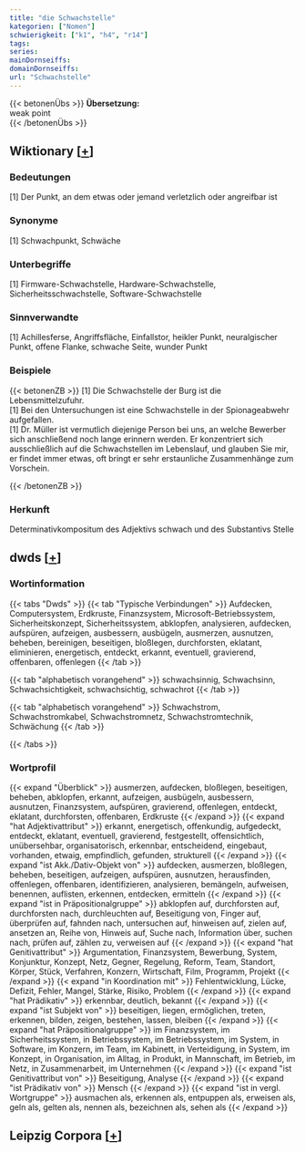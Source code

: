 ```yaml
---
title: "die Schwachstelle"
kategorien: ["Nomen"]
schwierigkeit: ["k1", "h4", "r14"]
tags:
series:
mainDornseiffs:
domainDornseiffs:
url: "Schwachstelle"
---
```


{{< betonenÜbs >}}
**Übersetzung:**  
weak point  
{{< /betonenÜbs >}}

## Wiktionary [[+](https://de.wiktionary.org/wiki/Schwachstelle)]

### Bedeutungen
[1] Der Punkt, an dem etwas oder jemand verletzlich oder angreifbar ist  

### Synonyme
[1] Schwachpunkt, Schwäche  

### Unterbegriffe
[1] Firmware-Schwachstelle, Hardware-Schwachstelle, Sicherheitsschwachstelle, Software-Schwachstelle  

### Sinnverwandte
[1] Achillesferse, Angriffsfläche, Einfallstor, heikler Punkt, neuralgischer Punkt, offene Flanke, schwache Seite, wunder Punkt  

### Beispiele
{{< betonenZB >}}
[1] Die Schwachstelle der Burg ist die Lebensmittelzufuhr.  
[1] Bei den Untersuchungen ist eine Schwachstelle in der Spionageabwehr aufgefallen.  
[1] Dr. Müller ist vermutlich diejenige Person bei uns, an welche Bewerber sich anschließend noch lange erinnern werden. Er konzentriert sich ausschließlich auf die Schwachstellen im Lebenslauf, und glauben Sie mir, er findet immer etwas, oft bringt er sehr erstaunliche Zusammenhänge zum Vorschein.  

{{< /betonenZB >}}
### Herkunft
Determinativkompositum des Adjektivs schwach und des Substantivs Stelle  



## dwds [[+](https://www.dwds.de/wb/Schwachstelle)]

### Wortinformation
{{< tabs "Dwds" >}}
{{< tab "Typische Verbindungen" >}}
Aufdecken, Computersystem, Erdkruste, Finanzsystem, Microsoft-Betriebssystem, Sicherheitskonzept, Sicherheitssystem, abklopfen, analysieren, aufdecken, aufspüren, aufzeigen, ausbessern, ausbügeln, ausmerzen, ausnutzen, beheben, bereinigen, beseitigen, bloßlegen, durchforsten, eklatant, eliminieren, energetisch, entdeckt, erkannt, eventuell, gravierend, offenbaren, offenlegen
{{< /tab >}}

{{< tab "alphabetisch vorangehend" >}}
schwachsinnig, Schwachsinn, Schwachsichtigkeit, schwachsichtig, schwachrot
{{< /tab >}}

{{< tab "alphabetisch vorangehend" >}}
Schwachstrom, Schwachstromkabel, Schwachstromnetz, Schwachstromtechnik, Schwächung
{{< /tab >}}

{{< /tabs >}}

### Wortprofil
{{< expand "Überblick" >}} ausmerzen, aufdecken, bloßlegen, beseitigen, beheben, abklopfen, erkannt, aufzeigen, ausbügeln, ausbessern, ausnutzen, Finanzsystem, aufspüren, gravierend, offenlegen, entdeckt, eklatant, durchforsten, offenbaren, Erdkruste {{< /expand >}}
{{< expand "hat Adjektivattribut" >}} erkannt, energetisch, offenkundig, aufgedeckt, entdeckt, eklatant, eventuell, gravierend, festgestellt, offensichtlich, unübersehbar, organisatorisch, erkennbar, entscheidend, eingebaut, vorhanden, etwaig, empfindlich, gefunden, strukturell {{< /expand >}}
{{< expand "ist Akk./Dativ-Objekt von" >}} aufdecken, ausmerzen, bloßlegen, beheben, beseitigen, aufzeigen, aufspüren, ausnutzen, herausfinden, offenlegen, offenbaren, identifizieren, analysieren, bemängeln, aufweisen, benennen, auflisten, erkennen, entdecken, ermitteln {{< /expand >}}
{{< expand "ist in Präpositionalgruppe" >}} abklopfen auf, durchforsten auf, durchforsten nach, durchleuchten auf, Beseitigung von, Finger auf, überprüfen auf, fahnden nach, untersuchen auf, hinweisen auf, zielen auf, ansetzen an, Reihe von, Hinweis auf, Suche nach, Information über, suchen nach, prüfen auf, zählen zu, verweisen auf {{< /expand >}}
{{< expand "hat Genitivattribut" >}} Argumentation, Finanzsystem, Bewerbung, System, Konjunktur, Konzept, Netz, Gegner, Regelung, Reform, Team, Standort, Körper, Stück, Verfahren, Konzern, Wirtschaft, Film, Programm, Projekt {{< /expand >}}
{{< expand "in Koordination mit" >}} Fehlentwicklung, Lücke, Defizit, Fehler, Mangel, Stärke, Risiko, Problem {{< /expand >}}
{{< expand "hat Prädikativ" >}} erkennbar, deutlich, bekannt {{< /expand >}}
{{< expand "ist Subjekt von" >}} beseitigen, liegen, ermöglichen, treten, erkennen, bilden, zeigen, bestehen, lassen, bleiben {{< /expand >}}
{{< expand "hat Präpositionalgruppe" >}} im Finanzsystem, im Sicherheitssystem, in Betriebssystem, im Betriebssystem, im System, in Software, im Konzern, im Team, im Kabinett, in Verteidigung, in System, im Konzept, in Organisation, im Alltag, in Produkt, in Mannschaft, im Betrieb, im Netz, in Zusammenarbeit, im Unternehmen {{< /expand >}}
{{< expand "ist Genitivattribut von" >}} Beseitigung, Analyse {{< /expand >}}
{{< expand "ist Prädikativ von" >}} Mensch {{< /expand >}}
{{< expand "ist in vergl. Wortgruppe" >}} ausmachen als, erkennen als, entpuppen als, erweisen als, geln als, gelten als, nennen als, bezeichnen als, sehen als {{< /expand >}}

## Leipzig Corpora [[+](https://corpora.uni-leipzig.de/en/res?word=Schwachstelle&corpusId=deu_newscrawl-public_2018)]


